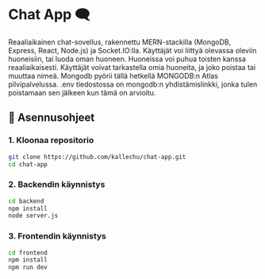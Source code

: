 # Chat App 🗨️

Reaaliaikainen chat-sovellus, rakennettu MERN-stackilla (MongoDB, Express, React, Node.js) ja Socket.IO:lla. Käyttäjät voi liittyä olevassa oleviin huoneisiin,
tai luoda oman huoneen. Huoneissa voi puhua toisten kanssa reaaliaikaisesti. Käyttäjät voivat tarkastella omia huoneita, ja joko poistaa tai muuttaa nimeä.
Mongodb pyörii tällä hetkellä MONGODB:n Atlas pilvipalvelussa. .env tiedostossa on mongodb:n yhdistämislinkki, jonka tulen poistamaan sen jälkeen kun tämä on arvioitu.

## 🔧 Asennusohjeet

### 1. Kloonaa repositorio

```bash
git clone https://github.com/kallechu/chat-app.git
cd chat-app
```

### 2. Backendin käynnistys

```bash
cd backend
npm install
node server.js
```

### 3. Frontendin käynnistys

```bash
cd frontend
npm install
npm run dev
```